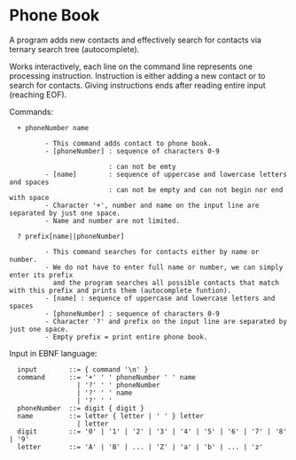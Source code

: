 # Phone Book
A program adds new contacts and effectively search for contacts via ternary search tree (autocomplete).

Works interactively, each line on the command line represents one processing instruction. Instruction 
is either adding a new contact or to search for contacts. Giving instructions
ends after reading entire input (reaching EOF).
 
 Commands:
      
      + phoneNumber name
 
             - This command adds contact to phone book.
             - [phoneNumber] : sequence of characters 0-9
             
                             : can not be emty
             - [name]        : sequence of uppercase and lowercase letters and spaces
                             : can not be empty and can not begin nor end with space
             - Character '+', number and name on the input line are separated by just one space.
             - Name and number are not limited.
 
      ? prefix[name||phoneNumber]
  
             - This command searches for contacts either by name or number.
             - We do not have to enter full name or number, we can simply enter its prefix
               and the program searches all possible contacts that match with this prefix and prints them (autocomplete funtion).
             - [name] : sequence of uppercase and lowercase letters and spaces
             - [phoneNumber] : sequence of characters 0-9
             - Character '?' and prefix on the input line are separated by just one space.
             - Empty prefix = print entire phone book.
 
 
 Input in EBNF language:
 
      input        ::= { command '\n' }
      command      ::= '+' ' ' phoneNumber ' ' name 
                     | '?' ' ' phoneNumber
                     | '?' ' ' name
                     | '?' ' '
      phoneNumber  ::= digit { digit }
      name         ::= letter { letter | ' ' } letter 
                     | letter
      digit        ::= '0' | '1' | '2' | '3' | '4' | '5' | '6' | '7' | '8' | '9'
      letter       ::= 'A' | 'B' | ... | 'Z' | 'a' | 'b' | ... | 'z'
